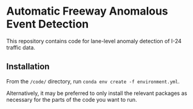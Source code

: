 # Automatic Freeway Anomalous Event Detection

This repository contains code for lane-level anomaly detection of I-24 traffic data.

## Installation
From the `/code/` directory, run 
`conda env create -f environment.yml`.

Alternatively, it may be preferred to only install the relevant packages as necessary for the parts of the code you want to run. 
